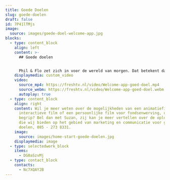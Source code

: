 ```yaml
---
title: Goede Doelen
slug: goede-doelen
draft: false
id: 7P41lTMjs
image:
  source: images/goede-doel-welcome-app.jpg
blocks:
  - type: content_block
    align: left
    content: >-
      ## Goede doelen


      Phil & Flo zet zich in voor de wereld van morgen. Dat betekent dat we onze kennis ook moeten inzetten voor goede doelen. Daarom produceren we elk jaar een aantal animatiefilms of videofilms voor goede doelen tegen gereduceerd tarief of zelfs helemaal gratis. Wat maakt iets voor ons een goed doel? Wij bepalen per goed doel of we daaraan onze tijd willen besteden als team. Is het idee leuk, het goede doel goed genoeg en hebben we een klik? Dan maken we een geweldige film voor je!
    displaymedia: custom_video
    video:
      source_mp4: https://freshtv.nl/video/Welcome-app-goed-doel.mp4
      source_webm: https://freshtv.nl/video/Welcome-app-goed-doel.webm
      autoplay: true
  - type: content_block
    align: right
    content: Wil je meer weten over de mogelijkheden van een animatiefilm, een
      interactieve film of een persoonlijke film voor fondsenwerving, uitleg of
      begrip? Bel dan met Suzan, zij kan je meer vertellen over de oplossingen
      die wij bieden op het gebied van marketing en communicatie voor goede
      doelen, 085 - 273 8331.
    image:
      source: images/home-start-goede-doelen.jpg
    displaymedia: image
  - type: selectedwork_block
    items:
      - DG0aSzvMj
  - type: contact_block
    contacts:
      - Nc7XQAY2B
---
```


